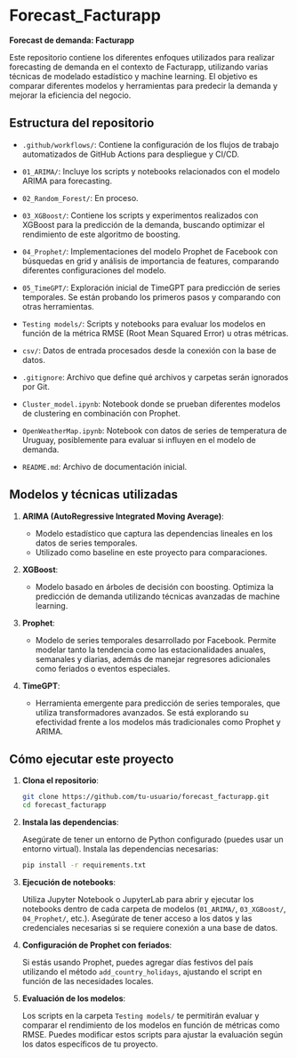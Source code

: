 
# Forecast_Facturapp

**Forecast de demanda: Facturapp**

Este repositorio contiene los diferentes enfoques utilizados para realizar forecasting de demanda en el contexto de Facturapp, utilizando varias técnicas de modelado estadístico y machine learning. El objetivo es comparar diferentes modelos y herramientas para predecir la demanda y mejorar la eficiencia del negocio.

## Estructura del repositorio

- `.github/workflows/`: Contiene la configuración de los flujos de trabajo automatizados de GitHub Actions para despliegue y CI/CD.
  
- `01_ARIMA/`: Incluye los scripts y notebooks relacionados con el modelo ARIMA para forecasting.

- `02_Random_Forest/`: En proceso.

- `03_XGBoost/`: Contiene los scripts y experimentos realizados con XGBoost para la predicción de la demanda, buscando optimizar el rendimiento de este algoritmo de boosting.

- `04_Prophet/`: Implementaciones del modelo Prophet de Facebook con búsquedas en grid y análisis de importancia de features, comparando diferentes configuraciones del modelo.

- `05_TimeGPT/`: Exploración inicial de TimeGPT para predicción de series temporales. Se están probando los primeros pasos y comparando con otras herramientas.

- `Testing models/`: Scripts y notebooks para evaluar los modelos en función de la métrica RMSE (Root Mean Squared Error) u otras métricas.

- `csv/`: Datos de entrada procesados desde la conexión con la base de datos.

- `.gitignore`: Archivo que define qué archivos y carpetas serán ignorados por Git.

- `Cluster_model.ipynb`: Notebook donde se prueban diferentes modelos de clustering en combinación con Prophet.

- `OpenWeatherMap.ipynb`: Notebook con datos de series de temperatura de Uruguay, posiblemente para evaluar si influyen en el modelo de demanda.

- `README.md`: Archivo de documentación inicial.

## Modelos y técnicas utilizadas

1. **ARIMA (AutoRegressive Integrated Moving Average)**:
   - Modelo estadístico que captura las dependencias lineales en los datos de series temporales.
   - Utilizado como baseline en este proyecto para comparaciones.

2. **XGBoost**:
   - Modelo basado en árboles de decisión con boosting. Optimiza la predicción de demanda utilizando técnicas avanzadas de machine learning.
   
3. **Prophet**:
   - Modelo de series temporales desarrollado por Facebook. Permite modelar tanto la tendencia como las estacionalidades anuales, semanales y diarias, además de manejar regresores adicionales como feriados o eventos especiales.

4. **TimeGPT**:
   - Herramienta emergente para predicción de series temporales, que utiliza transformadores avanzados. Se está explorando su efectividad frente a los modelos más tradicionales como Prophet y ARIMA.

## Cómo ejecutar este proyecto

1. **Clona el repositorio**:

   ```bash
   git clone https://github.com/tu-usuario/forecast_facturapp.git
   cd forecast_facturapp
   ```

2. **Instala las dependencias**:
   
   Asegúrate de tener un entorno de Python configurado (puedes usar un entorno virtual). Instala las dependencias necesarias:

   ```bash
   pip install -r requirements.txt
   ```

3. **Ejecución de notebooks**:
   
   Utiliza Jupyter Notebook o JupyterLab para abrir y ejecutar los notebooks dentro de cada carpeta de modelos (`01_ARIMA/`, `03_XGBoost/`, `04_Prophet/`, etc.). Asegúrate de tener acceso a los datos y las credenciales necesarias si se requiere conexión a una base de datos.

4. **Configuración de Prophet con feriados**:

   Si estás usando Prophet, puedes agregar días festivos del país utilizando el método `add_country_holidays`, ajustando el script en función de las necesidades locales.

5. **Evaluación de los modelos**:

   Los scripts en la carpeta `Testing models/` te permitirán evaluar y comparar el rendimiento de los modelos en función de métricas como RMSE. Puedes modificar estos scripts para ajustar la evaluación según los datos específicos de tu proyecto.
